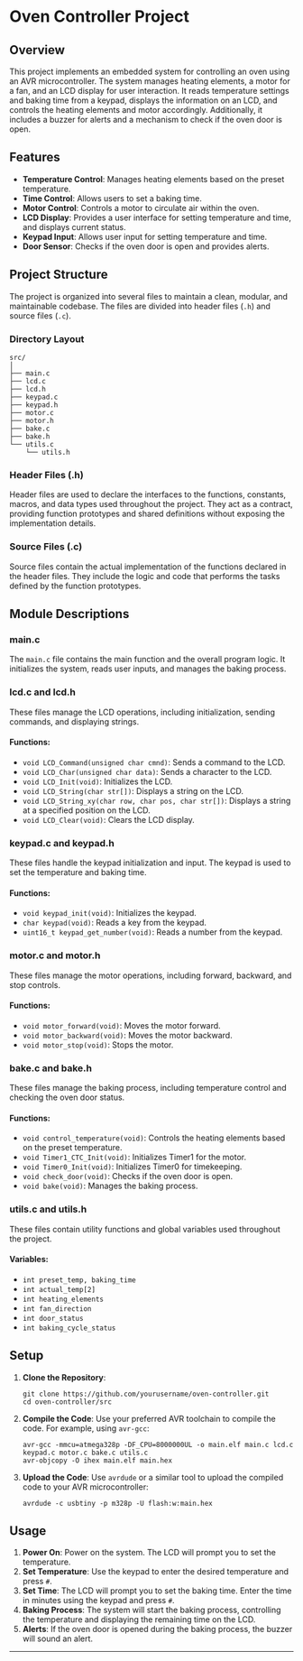 # Oven Controller Project

## Overview

This project implements an embedded system for controlling an oven using an AVR microcontroller. The system manages heating elements, a motor for a fan, and an LCD display for user interaction. It reads temperature settings and baking time from a keypad, displays the information on an LCD, and controls the heating elements and motor accordingly. Additionally, it includes a buzzer for alerts and a mechanism to check if the oven door is open.

## Features

- **Temperature Control**: Manages heating elements based on the preset temperature.
- **Time Control**: Allows users to set a baking time.
- **Motor Control**: Controls a motor to circulate air within the oven.
- **LCD Display**: Provides a user interface for setting temperature and time, and displays current status.
- **Keypad Input**: Allows user input for setting temperature and time.
- **Door Sensor**: Checks if the oven door is open and provides alerts.

## Project Structure

The project is organized into several files to maintain a clean, modular, and maintainable codebase. The files are divided into header files (`.h`) and source files (`.c`).

### Directory Layout

```
src/
│
├── main.c
├── lcd.c
├── lcd.h
├── keypad.c
├── keypad.h
├── motor.c
├── motor.h
├── bake.c
├── bake.h
└── utils.c
    └── utils.h
```

### Header Files (.h)

Header files are used to declare the interfaces to the functions, constants, macros, and data types used throughout the project. They act as a contract, providing function prototypes and shared definitions without exposing the implementation details.

### Source Files (.c)

Source files contain the actual implementation of the functions declared in the header files. They include the logic and code that performs the tasks defined by the function prototypes.

## Module Descriptions

### main.c

The `main.c` file contains the main function and the overall program logic. It initializes the system, reads user inputs, and manages the baking process.

### lcd.c and lcd.h

These files manage the LCD operations, including initialization, sending commands, and displaying strings.

#### Functions:

- `void LCD_Command(unsigned char cmnd)`: Sends a command to the LCD.
- `void LCD_Char(unsigned char data)`: Sends a character to the LCD.
- `void LCD_Init(void)`: Initializes the LCD.
- `void LCD_String(char str[])`: Displays a string on the LCD.
- `void LCD_String_xy(char row, char pos, char str[])`: Displays a string at a specified position on the LCD.
- `void LCD_Clear(void)`: Clears the LCD display.

### keypad.c and keypad.h

These files handle the keypad initialization and input. The keypad is used to set the temperature and baking time.

#### Functions:

- `void keypad_init(void)`: Initializes the keypad.
- `char keypad(void)`: Reads a key from the keypad.
- `uint16_t keypad_get_number(void)`: Reads a number from the keypad.

### motor.c and motor.h

These files manage the motor operations, including forward, backward, and stop controls.

#### Functions:

- `void motor_forward(void)`: Moves the motor forward.
- `void motor_backward(void)`: Moves the motor backward.
- `void motor_stop(void)`: Stops the motor.

### bake.c and bake.h

These files manage the baking process, including temperature control and checking the oven door status.

#### Functions:

- `void control_temperature(void)`: Controls the heating elements based on the preset temperature.
- `void Timer1_CTC_Init(void)`: Initializes Timer1 for the motor.
- `void Timer0_Init(void)`: Initializes Timer0 for timekeeping.
- `void check_door(void)`: Checks if the oven door is open.
- `void bake(void)`: Manages the baking process.

### utils.c and utils.h

These files contain utility functions and global variables used throughout the project.

#### Variables:

- `int preset_temp, baking_time`
- `int actual_temp[2]`
- `int heating_elements`
- `int fan_direction`
- `int door_status`
- `int baking_cycle_status`

## Setup

1. **Clone the Repository**:
   ```
   git clone https://github.com/yourusername/oven-controller.git
   cd oven-controller/src
   ```

2. **Compile the Code**:
   Use your preferred AVR toolchain to compile the code. For example, using `avr-gcc`:
   ```
   avr-gcc -mmcu=atmega328p -DF_CPU=8000000UL -o main.elf main.c lcd.c keypad.c motor.c bake.c utils.c
   avr-objcopy -O ihex main.elf main.hex
   ```

3. **Upload the Code**:
   Use `avrdude` or a similar tool to upload the compiled code to your AVR microcontroller:
   ```
   avrdude -c usbtiny -p m328p -U flash:w:main.hex
   ```

## Usage

1. **Power On**: Power on the system. The LCD will prompt you to set the temperature.
2. **Set Temperature**: Use the keypad to enter the desired temperature and press `#`.
3. **Set Time**: The LCD will prompt you to set the baking time. Enter the time in minutes using the keypad and press `#`.
4. **Baking Process**: The system will start the baking process, controlling the temperature and displaying the remaining time on the LCD.
5. **Alerts**: If the oven door is opened during the baking process, the buzzer will sound an alert.

---